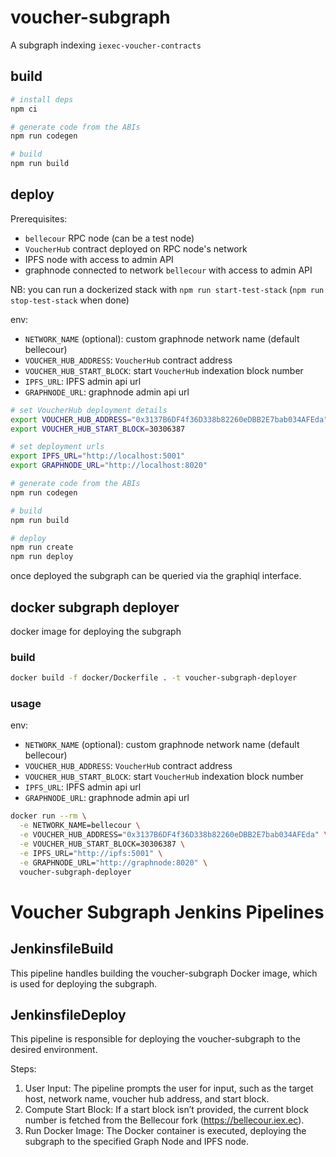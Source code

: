 # voucher-subgraph

A subgraph indexing `iexec-voucher-contracts`

## build

```sh
# install deps
npm ci

# generate code from the ABIs
npm run codegen

# build
npm run build
```

## deploy

Prerequisites:

- `bellecour` RPC node (can be a test node)
- `VoucherHub` contract deployed on RPC node's network
- IPFS node with access to admin API
- graphnode connected to network `bellecour` with access to admin API

NB: you can run a dockerized stack with `npm run start-test-stack` (`npm run stop-test-stack` when done)

env:

- `NETWORK_NAME` (optional): custom graphnode network name (default bellecour)
- `VOUCHER_HUB_ADDRESS`: `VoucherHub` contract address
- `VOUCHER_HUB_START_BLOCK`: start `VoucherHub` indexation block number
- `IPFS_URL`: IPFS admin api url
- `GRAPHNODE_URL`: graphnode admin api url

```sh
# set VoucherHub deployment details
export VOUCHER_HUB_ADDRESS="0x3137B6DF4f36D338b82260eDBB2E7bab034AFEda"
export VOUCHER_HUB_START_BLOCK=30306387

# set deployment urls
export IPFS_URL="http://localhost:5001"
export GRAPHNODE_URL="http://localhost:8020"

# generate code from the ABIs
npm run codegen

# build
npm run build

# deploy
npm run create
npm run deploy
```

once deployed the subgraph can be queried via the graphiql interface.

## docker subgraph deployer

docker image for deploying the subgraph

### build

```sh
docker build -f docker/Dockerfile . -t voucher-subgraph-deployer
```

### usage

env:

- `NETWORK_NAME` (optional): custom graphnode network name (default bellecour)
- `VOUCHER_HUB_ADDRESS`: `VoucherHub` contract address
- `VOUCHER_HUB_START_BLOCK`: start `VoucherHub` indexation block number
- `IPFS_URL`: IPFS admin api url
- `GRAPHNODE_URL`: graphnode admin api url

```sh
docker run --rm \
  -e NETWORK_NAME=bellecour \
  -e VOUCHER_HUB_ADDRESS="0x3137B6DF4f36D338b82260eDBB2E7bab034AFEda" \
  -e VOUCHER_HUB_START_BLOCK=30306387 \
  -e IPFS_URL="http://ipfs:5001" \
  -e GRAPHNODE_URL="http://graphnode:8020" \
  voucher-subgraph-deployer
```

# Voucher Subgraph Jenkins Pipelines

## JenkinsfileBuild

This pipeline handles building the voucher-subgraph Docker image, which is used for deploying the subgraph.


## JenkinsfileDeploy

This pipeline is responsible for deploying the voucher-subgraph to the desired environment.

Steps:

1.	User Input: The pipeline prompts the user for input, such as the target host, network name, voucher hub address, and start block.
3.	Compute Start Block: If a start block isn’t provided, the current block number is fetched from the Bellecour fork (https://bellecour.iex.ec).
5.	Run Docker Image: The Docker container is executed, deploying the subgraph to the specified Graph Node and IPFS node.
